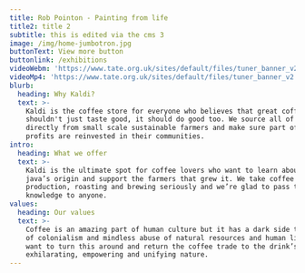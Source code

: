 ```yaml
---
title: Rob Pointon - Painting from life
title2: title 2
subtitle: this is edited via the cms 3
image: /img/home-jumbotron.jpg
buttonText: View more button
buttonlink: /exhibitions
videoWebm: 'https://www.tate.org.uk/sites/default/files/tuner_banner_v2.webm'
videoMp4: 'https://www.tate.org.uk/sites/default/files/tuner_banner_v2.m4v'
blurb:
  heading: Why Kaldi?
  text: >-
    Kaldi is the coffee store for everyone who believes that great coffee
    shouldn't just taste good, it should do good too. We source all of our beans
    directly from small scale sustainable farmers and make sure part of the
    profits are reinvested in their communities.
intro:
  heading: What we offer
  text: >-
    Kaldi is the ultimate spot for coffee lovers who want to learn about their
    java’s origin and support the farmers that grew it. We take coffee
    production, roasting and brewing seriously and we’re glad to pass that
    knowledge to anyone.
values:
  heading: Our values
  text: >-
    Coffee is an amazing part of human culture but it has a dark side too – one
    of colonialism and mindless abuse of natural resources and human lives. We
    want to turn this around and return the coffee trade to the drink’s
    exhilarating, empowering and unifying nature.
---
```


